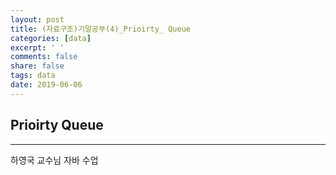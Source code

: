 ```yaml
---
layout: post
title: (자료구조)기말공부(4)_Prioirty_ Queue
categories: [data]
excerpt: ' '
comments: false
share: false
tags: data
date: 2019-06-06
---
```


## Prioirty Queue

---

하영국 교수님 자바 수업
